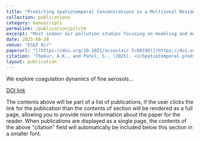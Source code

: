 ```yaml
---
title: "Predicting Spatiotemporal Concentrations in a Multizonal Residential Apartment Using Conventional and Physics-Informed Deep Learning Approach"
collection: publications
category: manuscripts
permalink: /publication/pilstm
excerpt: "Most indoor air pollution studies focusing on modeling and material balance assume well-mixed conditions, which is usually not true in larger and multizonal spaces. Spatially nonhomogenous concentrations can lead to considerably different personal exposure of occupants within the same indoor space. Studying the interzonal transport of pollutants and their governing factors provides critical insights into the fate and transport of pollutants. The current work focuses on predicting PM2.5 and CO2 concentrations in different zones of a residential apartment using measured concentrations in one zone using conventional and physics-informed long short-term memory (PI-LSTM) models for different internal door configurations. Model predictions were validated using experimentally obtained spatiotemporal data sets using the exposure and maximum concentration (relative to measured) as key performance metrics. The PI-LSTM model performed better in most cases for PM2.5, while the LSTM model exhibited better predictive accuracy for CO2 concentrations. As more internal doors were opened and the number of zones increased, PI-LSTM’s predictive accuracy declined. PM2.5 predictions were more accurate for zones near the emission source than those farther away."
date: 2025-08-28
venue: "ES&T Air"
paperurl: "[(https://doi.org/10.1021/acsestair.5c00190)](https://doi.org/10.1021/acsestair.5c00190)"
citation: 'Thakur, A.K., and Patel, S., (2025). <i>Spatiotemporal predictions using PI-LSTM</i>. ES&T Air.'
layout: publication
---
```


We explore coagulation dynamics of fine aerosols...

[DOI link]([https://doi.org/10.1021/acsestair.5c00190](https://doi.org/10.1021/acsestair.5c00190))

The contents above will be part of a list of publications, if the user clicks the link for the publication than the contents of section will be rendered as a full page, allowing you to provide more information about the paper for the reader. When publications are displayed as a single page, the contents of the above "citation" field will automatically be included below this section in a smaller font.
